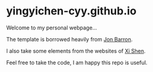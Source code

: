 # yingyichen-cyy.github.io
Welcome to my personal webpage...

The template is borrowed heavily from [Jon Barron](https://github.com/jonbarron/website).

I also take some elements from the websites of [Xi Shen](https://xishen0220.github.io/).

Feel free to take the code, I am happy this repo is useful.
